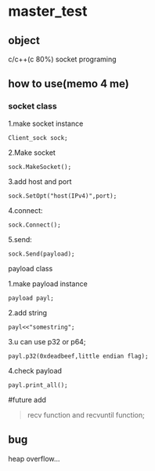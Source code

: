 # master_test

## object
c/c++(c 80%) socket programing

## how to use(memo 4 me)
###  socket class
  1.make socket instance  

   ```Client_sock sock;```

  2.Make socket

   `sock.MakeSocket();`

  3.add host and port

   `sock.SetOpt("host(IPv4)",port);`

  4.connect:

   `sock.Connect();`

  5.send:

   `sock.Send(payload);`

  payload class

  1.make payload instance

   `payload payl;`

  2.add string 

   `payl<<"somestring";`

  3.u can use p32 or p64;

   `payl.p32(0xdeadbeef,little endian flag);`

  4.check payload

   `payl.print_all();`

#future add
  > recv function and recvuntil function;
  > 
  
 
## bug 
heap overflow...


